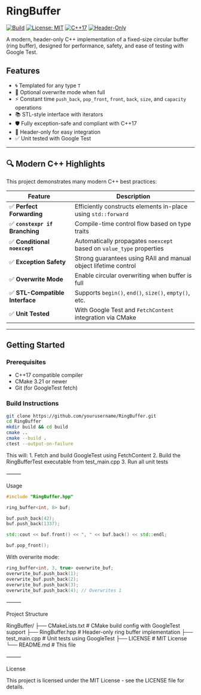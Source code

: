 # RingBuffer

[![Build](https://github.com/bugparty/RingBufferCpp/actions/workflows/cmake.yml/badge.svg?branch=main)](https://github.com/bugparty/RingBufferCpp/actions/workflows/cmake.yml)
[![License: MIT](https://img.shields.io/badge/license-MIT-blue.svg)](LICENSE)
[![C++17](https://img.shields.io/badge/C%2B%2B-17-blue)](https://en.cppreference.com/w/cpp/17)
[![Header-Only](https://img.shields.io/badge/library-header--only-green.svg)](#)

A modern, header-only C++ implementation of a fixed-size circular buffer (ring buffer), designed for performance, safety, and ease of testing with Google Test.

## Features

- 🌀 Templated for any type `T`
- 🔄 Optional overwrite mode when full
- ⚡ Constant time `push_back`, `pop_front`, `front`, `back`, `size`, and `capacity` operations
- 📚 STL-style interface with iterators
- 🛡️ Fully exception-safe and compliant with C++17
- 🔗 Header-only for easy integration
- ✅ Unit tested with Google Test

---

## 🔍 Modern C++ Highlights

This project demonstrates many modern C++ best practices:

| Feature                            | Description |
|-----------------------------------|-------------|
| ✅ **Perfect Forwarding**         | Efficiently constructs elements in-place using `std::forward` |
| ✅ **`constexpr if` Branching**    | Compile-time control flow based on type traits |
| ✅ **Conditional `noexcept`**      | Automatically propagates `noexcept` based on `value_type` properties |
| ✅ **Exception Safety**            | Strong guarantees using RAII and manual object lifetime control |
| ✅ **Overwrite Mode**              | Enable circular overwriting when buffer is full |
| ✅ **STL-Compatible Interface**    | Supports `begin()`, `end()`, `size()`, `empty()`, etc. |
| ✅ **Unit Tested**                 | With Google Test and `FetchContent` integration via CMake |

---

## Getting Started

### Prerequisites

- C++17 compatible compiler
- CMake 3.21 or newer
- Git (for GoogleTest fetch)

### Build Instructions

```bash
git clone https://github.com/yourusername/RingBuffer.git
cd RingBuffer
mkdir build && cd build
cmake ..
cmake --build .
ctest --output-on-failure
```
This will:
	1.	Fetch and build GoogleTest using FetchContent
	2.	Build the RingBufferTest executable from test_main.cpp
	3.	Run all unit tests

⸻

Usage

```cpp
#include "RingBuffer.hpp"

ring_buffer<int, 8> buf;

buf.push_back(42);
buf.push_back(1337);

std::cout << buf.front() << ", " << buf.back() << std::endl;

buf.pop_front();
```

With overwrite mode:

```cpp
ring_buffer<int, 3, true> overwrite_buf;
overwrite_buf.push_back(1);
overwrite_buf.push_back(2);
overwrite_buf.push_back(3);
overwrite_buf.push_back(4); // Overwrites 1
```


⸻

Project Structure

RingBuffer/
├── CMakeLists.txt       # CMake build config with GoogleTest support
├── RingBuffer.hpp       # Header-only ring buffer implementation
├── test_main.cpp        # Unit tests using GoogleTest
├── LICENSE              # MIT License
└── README.md            # This file



⸻

License

This project is licensed under the MIT License - see the LICENSE file for details.

